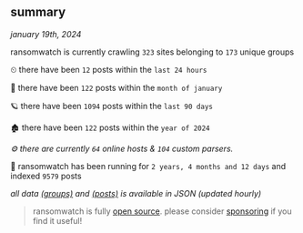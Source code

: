 
## summary
_january 19th, 2024_

ransomwatch is currently crawling `323` sites belonging to `173` unique groups

⏲ there have been `12` posts within the `last 24 hours`

🦈 there have been `122` posts within the `month of january`

🪐 there have been `1094` posts within the `last 90 days`

🏚 there have been `122` posts within the `year of 2024`

_⚙️ there are currently `64` online hosts & `104` custom parsers._

🦕 ransomwatch has been running for `2 years, 4 months and 12 days` and indexed `9579` posts

_all data  [(groups)](http://ransomwhat.telemetry.ltd/groups) and [(posts)](http://ransomwhat.telemetry.ltd/posts) is available in JSON (updated hourly)_

> ransomwatch is fully [open source](https://github.com/joshhighet/ransomwatch#ransomwatch--). please consider [sponsoring](https://github.com/sponsors/joshhighet) if you find it useful!
